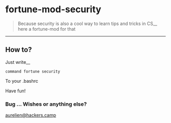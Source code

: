 # fortune-mod-security
> Because security is also a cool way to learn tips and tricks in CS__
> here a fortune-mod for that

---

## How to?
Just write__
```shell
command fortune security
```
To your .bashrc


Have fun!


### Bug ... Wishes or anything else?
aurelien@hackers.camp

